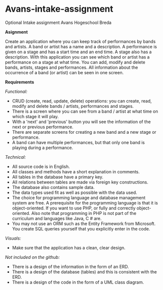 # Avans-intake-assignment
Optional Intake assignment Avans Hogeschool Breda

**Asignment**

Create an application where you can keep track of performances by bands and artists. A band or artist has a name and a description. A performance is given on a stage and has a start time and an end time. A stage also has a description.
With this application you can see which band or artist has a performance on a stage at what time. You can add, modify and delete bands, artists, stages and performances. All information about the occurrence of a band (or artist) can be seen in one screen.

**Requirements**

*Functional:*
* CRUD (create, read, update, delete) operations: you can create, read, modify and delete bands / artists, performances and stages.
* There is a screen where you can see from a band / artist at what time on which stage it will play.
* With a 'next' and 'previous' button you will see the information of the next or previous performance.
* There are separate screens for creating a new band and a new stage or performance.
* A band can have multiple performances, but that only one band is playing during a performance.

*Technical:*
* All source code is in English.
* All classes and methods have a short explanation in comments.
* All tables in the database have a primary key.
* All relations between tables are made via foreign key constructions.
* The database also contains sample data.
* The data types used fit as well as possible with the data used.
* The choice for programming language and database management system are free. A prerequisite for the programming language is that it is object-oriented. If you want to use PHP, or fully and correctly object-oriented. Also note that programming in PHP is not part of the curriculum and languages like Java, C # are.
* You may not use an ORM such as the Entity Framework from Microsoft. You create SQL queries yourself that you explicitly enter in the code.

*Visuals:*
* Make sure that the application has a clean, clear design.

*Not included on the github:*
* There is a design of the information in the form of an ERD.
* There is a design of the database (tables) and this is consistent with the ERD.
* There is a design of the code in the form of a UML class diagram.
